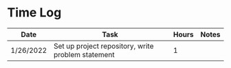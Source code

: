 # Time Log

| Date | Task | Hours | Notes|
|------|------|------|------|
| 1/26/2022 | Set up project repository, write problem statement| 1   | |